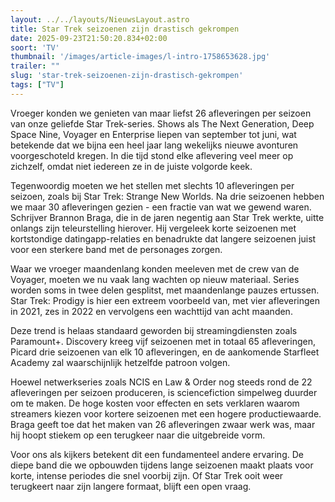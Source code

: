 ```yaml
---
layout: ../../layouts/NieuwsLayout.astro
title: Star Trek seizoenen zijn drastisch gekrompen
date: 2025-09-23T21:50:20.834+02:00
soort: 'TV'
thumbnail: '/images/article-images/l-intro-1758653628.jpg'
trailer: ""
slug: 'star-trek-seizoenen-zijn-drastisch-gekrompen'
tags: ["TV"]
---
```


Vroeger konden we genieten van maar liefst 26 afleveringen per seizoen van onze
geliefde Star Trek-series. Shows als The Next Generation, Deep Space Nine,
Voyager en Enterprise liepen van september tot juni, wat betekende dat we bijna
een heel jaar lang wekelijks nieuwe avonturen voorgeschoteld kregen. In die tijd
stond elke aflevering veel meer op zichzelf, omdat niet iedereen ze in de juiste
volgorde keek.

Tegenwoordig moeten we het stellen met slechts 10 afleveringen per seizoen,
zoals bij Star Trek: Strange New Worlds. Na drie seizoenen hebben we maar 30
afleveringen gezien - een fractie van wat we gewend waren. Schrijver Brannon
Braga, die in de jaren negentig aan Star Trek werkte, uitte onlangs zijn
teleurstelling hierover. Hij vergeleek korte seizoenen met kortstondige
datingapp-relaties en benadrukte dat langere seizoenen juist voor een sterkere
band met de personages zorgen.

Waar we vroeger maandenlang konden meeleven met de crew van de Voyager, moeten
we nu vaak lang wachten op nieuw materiaal. Series worden soms in twee delen
gesplitst, met maandenlange pauzes ertussen. Star Trek: Prodigy is hier een
extreem voorbeeld van, met vier afleveringen in 2021, zes in 2022 en vervolgens
een wachttijd van acht maanden.

Deze trend is helaas standaard geworden bij streamingdiensten zoals Paramount+.
Discovery kreeg vijf seizoenen met in totaal 65 afleveringen, Picard drie
seizoenen van elk 10 afleveringen, en de aankomende Starfleet Academy zal
waarschijnlijk hetzelfde patroon volgen.

Hoewel netwerkseries zoals NCIS en Law & Order nog steeds rond de 22
afleveringen per seizoen produceren, is sciencefiction simpelweg duurder om te
maken. De hoge kosten voor effecten en sets verklaren waarom streamers kiezen
voor kortere seizoenen met een hogere productiewaarde. Braga geeft toe dat het
maken van 26 afleveringen zwaar werk was, maar hij hoopt stiekem op een
terugkeer naar die uitgebreide vorm.

Voor ons als kijkers betekent dit een fundamenteel andere ervaring. De diepe
band die we opbouwden tijdens lange seizoenen maakt plaats voor korte, intense
periodes die snel voorbij zijn. Of Star Trek ooit weer terugkeert naar zijn
langere formaat, blijft een open vraag.